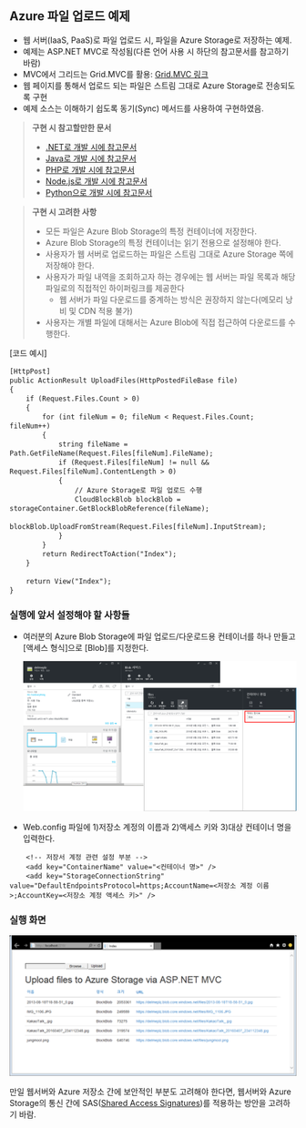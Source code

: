 ﻿## Azure 파일 업로드 예제

* 웹 서버(IaaS, PaaS)로 파일 업로드 시, 파일을 Azure Storage로 저장하는 예제.
* 예제는 ASP.NET MVC로 작성됨(다른 언어 사용 시 하단의 참고문서를 참고하기 바람)
* MVC에서 그리드는 Grid.MVC를 활용: [Grid.MVC 링크](https://gridmvc.codeplex.com/)
* 웹 페이지를 통해서 업로드 되는 파일은 스트림 그대로 Azure Storage로 전송되도록 구현
* 예제 소스는 이해하기 쉽도록 동기(Sync) 메서드를 사용하여 구현하였음.

> **구현 시 참고할만한 문서**
>- [.NET로 개발 시에 참고문서](https://azure.microsoft.com/en-us/documentation/articles/storage-dotnet-how-to-use-blobs/)
>- [Java로 개발 시에 참고문서](https://azure.microsoft.com/en-us/documentation/articles/storage-java-how-to-use-blob-storage/)
>- [PHP로 개발 시에 참고문서](https://azure.microsoft.com/en-us/documentation/articles/storage-php-how-to-use-blobs/)
>- [Node.js로 개발 시에 참고문서](https://azure.microsoft.com/en-us/documentation/articles/storage-nodejs-how-to-use-blob-storage/)
>- [Python으로 개발 시에 참고문서](https://azure.microsoft.com/en-us/documentation/articles/storage-python-how-to-use-blob-storage/)


>**구현 시 고려한 사항**
>- 모든 파일은 Azure Blob Storage의 특정 컨테이너에 저장한다.
>- Azure Blob Storage의 특정 컨테이너는 읽기 전용으로 설정해야 한다.
>- 사용자가 웹 서버로 업로드하는 파일은 스트림 그대로 Azure Storage 쪽에 저장해야 한다.
>- 사용자가 파일 내역을 조회하고자 하는 경우에는 웹 서버는 파일 목록과 해당 파일로의 직접적인 하이퍼링크를 제공한다
>	- 웹 서버가 파일 다운로드를 중계하는 방식은 권장하지 않는다(메모리 낭비 및 CDN 적용 불가)
>- 사용자는 개별 파일에 대해서는 Azure Blob에 직접 접근하여 다운로드를 수행한다.


[코드 예시]
```
[HttpPost]
public ActionResult UploadFiles(HttpPostedFileBase file)
{
    if (Request.Files.Count > 0)
    {
        for (int fileNum = 0; fileNum < Request.Files.Count; fileNum++)
        {
            string fileName = Path.GetFileName(Request.Files[fileNum].FileName);
            if (Request.Files[fileNum] != null && Request.Files[fileNum].ContentLength > 0)
            {
                // Azure Storage로 파일 업로드 수행
                CloudBlockBlob blockBlob = storageContainer.GetBlockBlobReference(fileName);
                blockBlob.UploadFromStream(Request.Files[fileNum].InputStream);
            }
        }
        return RedirectToAction("Index");
    }

    return View("Index");
} 
```

### 실행에 앞서 설정해야 할 사항들
- 여러분의 Azure Blob Storage에 파일 업로드/다운로드용 컨테이너를 하나 만들고 [액세스 형식]으로 [Blob]를 지정한다.

    ![실행화면](https://github.com/jiyongseong/AzurePaaSHol/blob/master/AzureFileUploadWeb/images/azureStorageUpload2.png?raw=true)

- Web.config 파일에 1)저장소 계정의 이름과 2)액세스 키와 3)대상 컨테이너 명을 입력한다.
```
    <!-- 저장서 계정 관련 설정 부분 -->
    <add key="ContainerName" value="<컨테이너 명>" />
    <add key="StorageConnectionString" value="DefaultEndpointsProtocol=https;AccountName=<저장소 계정 이름>;AccountKey=<저장소 계정 액세스 키>" />
```
### 실행 화면
  ![실행화면](https://github.com/jiyongseong/AzurePaaSHol/blob/master/AzureFileUploadWeb/images/azureStorageUpload.png?raw=true)

만일 웹서버와 Azure 저장소 간에 보안적인 부분도 고려해야 한다면, 웹서버와 Azure Storage의 통신 간에 SAS([Shared Access Signatures](https://azure.microsoft.com/ko-kr/documentation/articles/storage-dotnet-shared-access-signature-part-1/))를 적용하는 방안을 고려하기 바람.